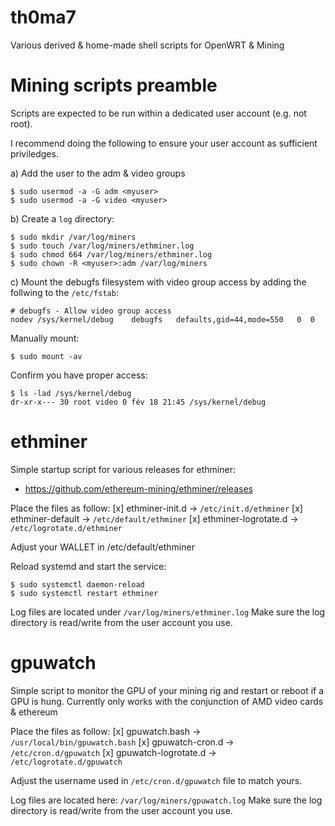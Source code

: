 # th0ma7
Various derived &amp; home-made shell scripts for OpenWRT &amp; Mining

# Mining scripts preamble
Scripts are expected to be run within a dedicated user account (e.g. not root).

I recommend doing the following to ensure your user account as sufficient priviledges.

a) Add the user to the adm & video groups
```
$ sudo usermod -a -G adm <myuser>
$ sudo usermod -a -G video <myuser>
```

b) Create a `log` directory:
```
$ sudo mkdir /var/log/miners
$ sudo touch /var/log/miners/ethminer.log
$ sudo chmod 664 /var/log/miners/ethminer.log
$ sudo chown -R <myuser>:adm /var/log/miners
```

c) Mount the debugfs filesystem with video group access by adding the follwing to the `/etc/fstab`:
```
# debugfs - Allow video group access
nodev /sys/kernel/debug	   debugfs   defaults,gid=44,mode=550   0  0
```
Manually mount:
```
$ sudo mount -av
```
Confirm you have proper access:
```
$ ls -lad /sys/kernel/debug
dr-xr-x--- 30 root video 0 fév 18 21:45 /sys/kernel/debug
```

# ethminer
Simple startup script for various releases for ethminer:
* https://github.com/ethereum-mining/ethminer/releases

Place the files as follow:
[x] ethminer-init.d      -> `/etc/init.d/ethminer`
[x] ethminer-default     -> `/etc/default/ethminer`
[x] ethminer-logrotate.d -> `/etc/logrotate.d/ethminer`

Adjust your WALLET in /etc/default/ethminer

Reload systemd and start the service:
```
$ sudo systemctl daemon-reload
$ sudo systemctl restart ethminer
```

Log files are located under `/var/log/miners/ethminer.log`
Make sure the log directory is read/write from the user account you use.

# gpuwatch
Simple script to monitor the GPU of your mining rig and restart or reboot if a GPU is hung.
Currently only works with the conjunction of AMD video cards & ethereum

Place the files as follow:
[x] gpuwatch.bash        -> `/usr/local/bin/gpuwatch.bash`
[x] gpuwatch-cron.d      -> `/etc/cron.d/gpuwatch`
[x] gpuwatch-logrotate.d -> `/etc/logrotate.d/gpuwatch`

Adjust the username used in `/etc/cron.d/gpuwatch` file to match yours.

Log files are located here: `/var/log/miners/gpuwatch.log`
Make sure the log directory is read/write from the user account you use.
